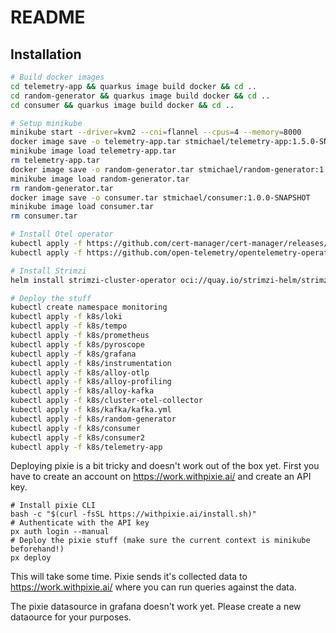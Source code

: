 # README

## Installation

```bash
# Build docker images
cd telemetry-app && quarkus image build docker && cd ..
cd random-generator && quarkus image build docker && cd ..
cd consumer && quarkus image build docker && cd ..

# Setup minikube
minikube start --driver=kvm2 --cni=flannel --cpus=4 --memory=8000
docker image save -o telemetry-app.tar stmichael/telemetry-app:1.5.0-SNAPSHOT
minikube image load telemetry-app.tar
rm telemetry-app.tar
docker image save -o random-generator.tar stmichael/random-generator:1.0.0-SNAPSHOT
minikube image load random-generator.tar
rm random-generator.tar
docker image save -o consumer.tar stmichael/consumer:1.0.0-SNAPSHOT
minikube image load consumer.tar
rm consumer.tar

# Install Otel operator
kubectl apply -f https://github.com/cert-manager/cert-manager/releases/download/v1.14.4/cert-manager.yaml
kubectl apply -f https://github.com/open-telemetry/opentelemetry-operator/releases/latest/download/opentelemetry-operator.yaml

# Install Strimzi
helm install strimzi-cluster-operator oci://quay.io/strimzi-helm/strimzi-kafka-operator --values k8s/kafka/values.yml

# Deploy the stuff
kubectl create namespace monitoring
kubectl apply -f k8s/loki
kubectl apply -f k8s/tempo
kubectl apply -f k8s/prometheus
kubectl apply -f k8s/pyroscope
kubectl apply -f k8s/grafana
kubectl apply -f k8s/instrumentation
kubectl apply -f k8s/alloy-otlp
kubectl apply -f k8s/alloy-profiling
kubectl apply -f k8s/alloy-kafka
kubectl apply -f k8s/cluster-otel-collector
kubectl apply -f k8s/kafka/kafka.yml
kubectl apply -f k8s/random-generator
kubectl apply -f k8s/consumer
kubectl apply -f k8s/consumer2
kubectl apply -f k8s/telemetry-app
```

Deploying pixie is a bit tricky and doesn't work out of the box yet. First you have to create an account on https://work.withpixie.ai/ and create an API key.
```
# Install pixie CLI
bash -c "$(curl -fsSL https://withpixie.ai/install.sh)"
# Authenticate with the API key
px auth login --manual
# Deploy the pixie stuff (make sure the current context is minikube beforehand!)
px deploy
```
This will take some time. Pixie sends it's collected data to https://work.withpixie.ai/ where you can run queries against the data.

The pixie datasource in grafana doesn't work yet. Please create a new dataource for your purposes.
